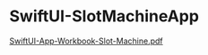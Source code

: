 # SwiftUI-SlotMachineApp
[SwiftUI-App-Workbook-Slot-Machine.pdf](SwiftUI-App-Workbook-Slot-Machine.pdf)
